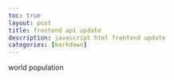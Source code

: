 ```yaml
---
toc: true
layout: post
title: frontend api update
description: javascript html frontend update
categories: [markdown]
---
```


<head>
    <p id = "pop"> world population </p>
</head>

<script>
    const options = {
        method: 'GET',
        headers: {
            'X-RapidAPI-Key': 'befd3aa94cmsh6c15f9448db64f3p194824jsn7727f7079e12',
            'X-RapidAPI-Host': 'world-population.p.rapidapi.com'
        }
    };


    fetch('https://world-population.p.rapidapi.com/allcountriesname', options)
        .then(response => response.json())
        .then(response => 
            console.log(response);
            document.getElementById("pop").innerHTML = response;
        )
        .catch(err => console.error(err));

    change();
    function change() {
        document.getElementById("pop").innerHTML = parseInt(document.getElementById("pop").innerHTML) + 3;    
</script>


